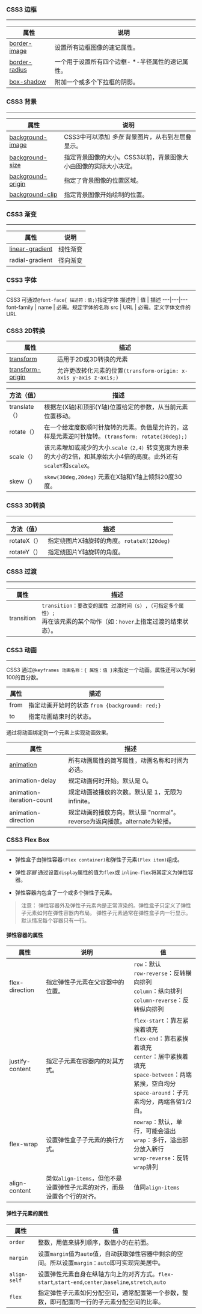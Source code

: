 ### CSS3 边框
---

属性 | 说明
---|---
[border-image](https://www.w3cschool.cn/cssref/css3-pr-border-image.html) | 设置所有边框图像的速记属性。
[border-radius](https://www.w3cschool.cn/cssref/css3-pr-border-radius.html) | 一个用于设置所有四个边框- *-半径属性的速记属性。
[box-shadow](https://www.w3cschool.cn/cssref/css3-pr-box-shadow.html) | 附加一个或多个下拉框的阴影。

### CSS3 背景
---

属性 | 说明
---|---
[background-image](https://www.w3cschool.cn/css3/6donbflh.html) | CSS3中可以添加 *多张* 背景图片，从右到左层叠显示。
[background-size](https://www.w3cschool.cn/cssref/css3-pr-background-size.html) | 指定背景图像的大小。CSS3以前，背景图像大小由图像的实际大小决定。
[background-origin](https://www.w3cschool.cn/cssref/css3-pr-background-origin.html) | 指定了背景图像的位置区域。
[background-clip](https://www.w3cschool.cn/cssref/css3-pr-background-clip.html) | 指定背景图像开始绘制的位置。

### CSS3 渐变
---

属性 | 说明
---|---
[linear-gradient](https://www.w3cschool.cn/css3/oj26bfli.html) | 线性渐变
radial-gradient | 径向渐变

### CSS3 字体
---
CSS3 可通过`@font-face{ 描述符：值;}`指定字体
描述符 | 值 | 描述
---|---|---
font-family | name | 必需。规定字体的名称
src | URL | 必需。定义字体文件的 URL

### CSS3 2D转换

属性 | 描述
---|---
[transform](https://www.w3cschool.cn/cssref/css3-pr-transform.html) | 适用于2D或3D转换的元素
[transform-origin](https://www.w3cschool.cn/cssref/css3-pr-transform-origin.html) | 允许更改转化元素的位置`(transform-origin: x-axis y-axis z-axis;)`

方法（值） | 描述
---|---
translate（） | 根据左(X轴)和顶部(Y轴)位置给定的参数，从当前元素位置移动。
rotate（） | 在一个给定度数顺时针旋转的元素。负值是允许的，这样是元素逆时针旋转。`(transform: rotate(30deg);)`
scale（）| 该元素增加或减少的大小.`scale（2,4）`转变宽度为原来的大小的2倍，和其原始大小4倍的高度。此外还有`scaleY`和`scaleX`。
skew（）| `skew(30deg,20deg)` 元素在X轴和Y轴上倾斜20度30度。

### CSS3 3D转换
---

方法（值） | 描述
---|---
rotateX（） | 指定绕图片X轴旋转的角度。`rotateX(120deg)`
rotateY（） | 指定绕图片Y轴旋转的角度。

### CSS3 过渡
---

属性 | 描述
---|---
transition | `transition：要改变的属性 过渡时间（s）,（可指定多个属性）;`<br /> 再在该元素的某个动作（如`：hover`上指定过渡的结束状态）。

### CSS3 动画
---

CSS3 通过`@keyframes 动画名称：{ 属性：值 }`来指定一个动画。属性还可以为0到100的百分数。

属性 | 描述
---|---
from | 指定动画开始时的状态 `from {background: red;}`
to | 指定动画结束时的状态。

通过将动画绑定到一个元素上实现动画效果。

属性 | 描述
---|---
[animation](https://www.w3cschool.cn/cssref/css3-pr-animation.html) | 	所有动画属性的简写属性，动画名称和时间为必选。
animation-delay | 规定动画何时开始。默认是 0。
animation-iteration-count | 规定动画被播放的次数。默认是 1，无限为infinite。
animation-direction | 规定动画的播放方向。默认是 "normal"。reverse为返向播放。alternate为轮播。

### CSS3 Flex Box
---
- 弹性盒子由弹性容器`(Flex container)`和弹性子元素`(Flex item)`组成。

- 弹性*容器* 通过设置`display`属性的值为`flex`或 `inline-flex`将其定义为弹性容器。

- 弹性容器内包含了一个或多个弹性子元素。

>注意： 弹性容器外及弹性子元素内是正常渲染的。弹性盒子只定义了弹性子元素如何在弹性容器内布局。
弹性子元素通常在弹性盒子内一行显示。默认情况每个容器只有一行。

#### 弹性容器的属性

属性 | 说明 |值
---|---|---
flex-direction | 指定弹性子元素在父容器中的位置。| `row`：默认<br />`row-reverse`：反转横向排列<br />`column`：纵向排列<br />`column-reverse`：反转纵向排列
justify-content | 指定子元素在容器内的对其方式。| `flex-start`：靠左紧挨着填充<br />`flex-end`：靠右紧挨着填充<br />`center`：居中紧挨着填充<br />`space-between`：两端紧挨，空白均分<br />`space-around`：子元素均分，两端各留1/2白。
flex-wrap | 设置弹性盒子子元素的换行方式。 | `nowrap`：默认，单行，可能会溢出<br />`wrap`：多行，溢出部分放入新行<br />`wrap-reverse`：反转`wrap`排列<br />
align-content | 类似`align-items`，但他不是设置弹性子元素的对齐，而是设置各个行的对齐。 | 值同`align-items`

#### 弹性子元素的属性

属性 | 值
---|---
`order` | 整数，用值来排列顺序，数值小的在前面。
`margin` | 设置`margin`值为`auto`值，自动获取弹性容器中剩余的空间。所以设置`margin：auto`即可实现完美居中。
`align-self` | 设置弹性元素自身在纵轴方向上的对齐方式。`flex-start`,`start-end`,`center`,`baseline`,`stretch`,`auto`
`flex` | 指定弹性子元素如何分配空间，通常配置第一个参数，整数，即可配置同一行的子元素分配空间的比率。










